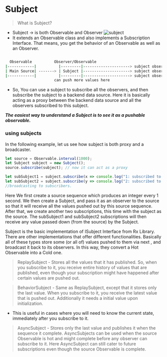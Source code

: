 # Subject

 > What is Subject?

 - Subject -> is both Observable and Observer
![subject](https://gist.githubusercontent.com/lava-envista/06712e40b8479e845a18125726f5960b/raw/93585e37dee29505ee05236c853fabdba2d390c8/subject.png)
 - It extends an Observable class and also implements a Subscription Interface.
 That means, you get the behavior of an Observable as well as an Observer.
 
 ```sh

   Observable          Observer/Observable
 |------------|          |---------|---------------------> subject observer 1 
 | Main Source| -------> | Subject |---------------------> subject observer 2
 |------------|          |---------|---------------------> subject observer 3        
     				   can push more values here 		
```

 - So, You can use a subject to subscribe all the observers, and then subscribe the subject to a backend data source. Here it is basically acting as a proxy between the backend data source and all the observers subscribed to this subject.

 ***The easiest way to understand a Subject is to see it as a pushable observable.***

### using subjects
In the following example, let us see how subject is both proxy and a broadcaster.
```ts
let source = Observable.interval(1000);
let Subject subject = new Subject();
source.subscribe(subject); // now it can act as a proxy

let subSubject1 = subject.subscribe(x => console.log("1: subscribed to subject");
let subSubject2 = subject.subscribe(y => console.log("2: subscribed to subject");
//broadcasting to subscribers.
```
Here We first create a source sequence which produces an integer every 1 second. We then create a Subject, and pass it as an observer to the source so that it will receive all the values pushed out by this source sequence. After that, we create another two subscriptions, this time with the subject as the source. The subSubject1 and subSubject2 subscriptions will then receive any value passed down (from the source) by the Subject.  


Subject is the basic implementation of ISubject Interface from Rx Library. There are other implementations that offer different functionalities. Basically all of these types store some (or all of) values pushed to them via next , and broadcast it back to its observers. In this way, they convert a Hot Observable into a Cold one. 

> ReplaySubject - Stores all the values that it has published. So, when you subscribe to it, you receive entire history of values that are published, even though your subscription might have happened after certain values are pushed out.

> BehaviorSubject - Same as ReplaySubject, except that it stores only the last value. When you subscribe to it, you receive the latest value that is pushed out. Additionally it needs a initial value upon initialization.

- This is useful in cases where you will need to know the current state, immediately after you subscribe to it.

> AsyncSubject - Stores only the last value and publishes it when the sequence it complete. AsyncSubjects can be used when the source Observable is hot and might complete before any observer can subscribe to it. Here AsyncSubject can still cater to future subscriptions even though the source Observable is complete.
